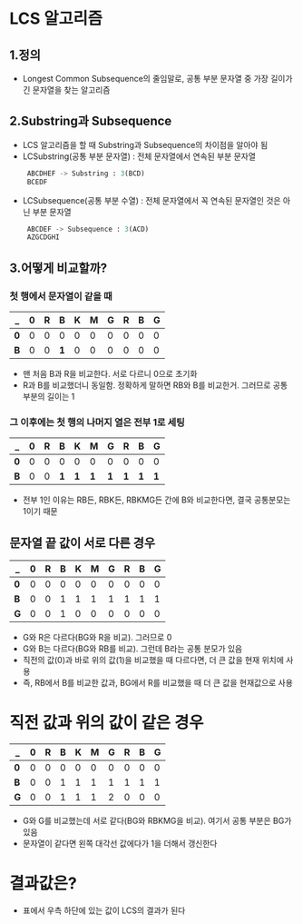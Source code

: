 # LCS 알고리즘

## 1.정의
- Longest Common Subsequence의 줄임말로, 공통 부분 문자열 중 가장 길이가 긴 문자열을 찾는 알고리즘

## 2.Substring과 Subsequence
- LCS 알고리즘을 할 때 Substring과 Subsequence의 차이점을 알아야 됨
- LCSubstring(공통 부분 문자열) : 전체 문자열에서 연속된 부분 문자열
    ```python
     ABCDHEF -> Substring : 3(BCD)
     BCEDF
    ```
- LCSubsequence(공통 부분 수열) : 전체 문자열에서 꼭 연속된 문자열인 것은 아닌 부분 문자열
    ```python
     ABCDEF -> Subsequence : 3(ACD)
     AZGCDGHI
    ```

## 3.어떻게 비교할까?  
### 첫 행에서 문자열이 같을 때
|_|0|R|B|K|M|G|R|B|G|
|---|---|---|---|---|---|---|---|---|---|
|**0**|0|0|0|0|0|0|0|0|0|
|**B**|0|0|**1**|0|0|0|0|0|0|
- 맨 처음 B과 R을 비교한다. 서로 다르니 0으로 초기화
- R과 B를 비교했더니 동일함. 정확하게 말하면 RB와 B를 비교한거. 그러므로 공통 부분의 길이는 1

### 그 이후에는 첫 행의 나머지 열은 전부 1로 세팅
|_|0|R|B|K|M|G|R|B|G|
|---|---|---|---|---|---|---|---|---|---|
|**0**|0|0|0|0|0|0|0|0|0|
|**B**|0|0|**1**|**1**|**1**|**1**|**1**|**1**|**1**|
- 전부 1인 이유는 RB든, RBK든, RBKMG든 간에 B와 비교한다면, 결국 공통분모는 1이기 때문

## 문자열 끝 값이 서로 다른 경우
|_|0|R|B|K|M|G|R|B|G|
|---|---|---|---|---|---|---|---|---|---|
|**0**|0|0|0|0|0|0|0|0|0|
|**B**|0|0|1|1|1|1|1|1|1|
|**G**|0|0|1|0|0|0|0|0|0|
- G와 R은 다르다(BG와 R을 비교). 그러므로 0
- G와 B는 다르다(BG와 RB를 비교). 그런데 B라는 공통 분모가 있음
- 직전의 값(0)과 바로 위의 값(1)을 비교했을 때 다르다면, 더 큰 값을 현재 위치에 사용
- 즉, RB에서 B를 비교한 값과, BG에서 R를 비교했을 때 더 큰 값을 현재값으로 사용

# 직전 값과 위의 값이 같은 경우
|_|0|R|B|K|M|G|R|B|G|
|---|---|---|---|---|---|---|---|---|---|
|**0**|0|0|0|0|0|0|0|0|0|
|**B**|0|0|1|1|1|1|1|1|1|
|**G**|0|0|1|1|1|2|0|0|0|
- G와 G를 비교했는데 서로 같다(BG와 RBKMG을 비교). 여기서 공통 부분은 BG가 있음
- 문자열이 같다면 왼쪽 대각선 값에다가 1을 더해서 갱신한다

# 결과값은?
- 표에서 우측 하단에 있는 값이 LCS의 결과가 된다